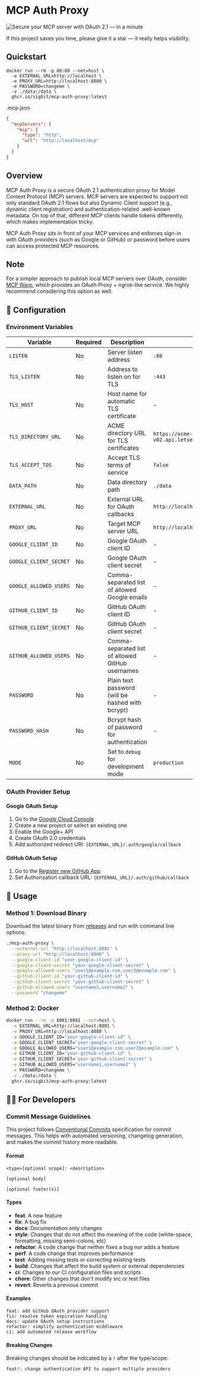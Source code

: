 # MCP Auth Proxy

![Secure your MCP server with OAuth 2.1 — in a minute](./mcp-auth-proxy.png)

If this project saves you time, please give it a star — it really helps visibility.

## Quickstart

```
docker run --rm -p 80:80 --net=host \
  -e EXTERNAL_URL=http://localhost \
  -e PROXY_URL=http://localhost:8080 \
  -e PASSWORD=changeme \
  -v ./data:/data \
  ghcr.io/sigbit/mcp-auth-proxy:latest
```

.mcp.json
```json
{
  "mcpServers": {
    "mcp": {
      "type": "http",
      "url": "http://localhost/mcp"
    }
  }
}
```


## Overview

MCP Auth Proxy is a secure OAuth 2.1 authentication proxy for Model Context Protocol (MCP) servers. MCP servers are expected to support not only standard OAuth 2.1 flows but also Dynamic Client support (e.g., dynamic client registration) and authentication-related .well-known metadata. On top of that, different MCP clients handle tokens differently, which makes implementation tricky.

MCP Auth Proxy sits in front of your MCP services and enforces sign-in with OAuth providers (such as Google or GitHub) or password before users can access protected MCP resources.

## Note

For a simpler approach to publish local MCP servers over OAuth, consider [MCP Warp](https://github.com/sigbit/mcp-warp), which provides an OAuth Proxy + ngrok-like service. We highly recommend considering this option as well.

## 🔧 Configuration

### Environment Variables

| Variable               | Required | Description                                      | Default                                          |
| ---------------------- | -------- | ------------------------------------------------ | ------------------------------------------------ |
| `LISTEN`               | No       | Server listen address                            | `:80`                                            |
| `TLS_LISTEN`           | No       | Address to listen on for TLS                     | `:443`                                           |
| `TLS_HOST`             | No       | Host name for automatic TLS certificate          | -                                                |
| `TLS_DIRECTORY_URL`    | No       | ACME directory URL for TLS certificates          | `https://acme-v02.api.letsencrypt.org/directory` |
| `TLS_ACCEPT_TOS`       | No       | Accept TLS terms of service                      | `false`                                          |
| `DATA_PATH`            | No       | Data directory path                              | `./data`                                         |
| `EXTERNAL_URL`         | No       | External URL for OAuth callbacks                 | `http://localhost`                               |
| `PROXY_URL`            | No       | Target MCP server URL                            | `http://localhost:8080`                          |
| `GOOGLE_CLIENT_ID`     | No       | Google OAuth client ID                           | -                                                |
| `GOOGLE_CLIENT_SECRET` | No       | Google OAuth client secret                       | -                                                |
| `GOOGLE_ALLOWED_USERS` | No       | Comma-separated list of allowed Google emails    | -                                                |
| `GITHUB_CLIENT_ID`     | No       | GitHub OAuth client ID                           | -                                                |
| `GITHUB_CLIENT_SECRET` | No       | GitHub OAuth client secret                       | -                                                |
| `GITHUB_ALLOWED_USERS` | No       | Comma-separated list of allowed GitHub usernames | -                                                |
| `PASSWORD`             | No       | Plain text password (will be hashed with bcrypt) | -                                                |
| `PASSWORD_HASH`        | No       | Bcrypt hash of password for authentication       | -                                                |
| `MODE`                 | No       | Set to `debug` for development mode              | `production`                                     |

### OAuth Provider Setup

#### Google OAuth Setup
1. Go to the [Google Cloud Console](https://console.cloud.google.com/)
2. Create a new project or select an existing one
3. Enable the Google+ API
4. Create OAuth 2.0 credentials
5. Add authorized redirect URI: `{EXTERNAL_URL}/.auth/google/callback`

#### GitHub OAuth Setup
1. Go to the [Register new GitHub App](https://github.com/settings/apps/new)
2. Set Authorization callback URL: `{EXTERNAL_URL}/.auth/github/callback`

## 🚀 Usage

### Method 1: Download Binary

Download the latest binary from [releases](https://github.com/sigbit/mcp-auth-proxy/releases) and run with command line options:

```bash
./mcp-auth-proxy \
  --external-url "http://localhost:8081" \
  --proxy-url "http://localhost:8080" \
  --google-client-id "your-google-client-id" \
  --google-client-secret "your-google-client-secret" \
  --google-allowed-users "user1@example.com,user2@example.com" \
  --github-client-id "your-github-client-id" \
  --github-client-secret "your-github-client-secret" \
  --github-allowed-users "username1,username2" \
  --password "changeme"
```

### Method 2: Docker

```bash
docker run --rm -p 8081:8081 --net=host \
  -e EXTERNAL_URL=http://localhost:8081 \
  -e PROXY_URL=http://localhost:8080 \
  -e GOOGLE_CLIENT_ID="your-google-client-id" \
  -e GOOGLE_CLIENT_SECRET="your-google-client-secret" \
  -e GOOGLE_ALLOWED_USERS="user1@example.com,user2@example.com" \
  -e GITHUB_CLIENT_ID="your-github-client-id" \
  -e GITHUB_CLIENT_SECRET="your-github-client-secret" \
  -e GITHUB_ALLOWED_USERS="username1,username2" \
  -e PASSWORD=changeme \
  -v ./data:/data \
  ghcr.io/sigbit/mcp-auth-proxy:latest
```

## 👨‍💻 For Developers

### Commit Message Guidelines

This project follows [Conventional Commits](https://www.conventionalcommits.org/en/v1.0.0/) specification for commit messages. This helps with automated versioning, changelog generation, and makes the commit history more readable.

#### Format

```
<type>[optional scope]: <description>

[optional body]

[optional footer(s)]
```

#### Types

- **feat**: A new feature
- **fix**: A bug fix
- **docs**: Documentation only changes
- **style**: Changes that do not affect the meaning of the code (white-space, formatting, missing semi-colons, etc)
- **refactor**: A code change that neither fixes a bug nor adds a feature
- **perf**: A code change that improves performance
- **test**: Adding missing tests or correcting existing tests
- **build**: Changes that affect the build system or external dependencies
- **ci**: Changes to our CI configuration files and scripts
- **chore**: Other changes that don't modify src or test files
- **revert**: Reverts a previous commit

#### Examples

```
feat: add GitHub OAuth provider support
fix: resolve token expiration handling
docs: update OAuth setup instructions
refactor: simplify authentication middleware
ci: add automated release workflow
```

#### Breaking Changes

Breaking changes should be indicated by a `!` after the type/scope:

```
feat!: change authentication API to support multiple providers
```
